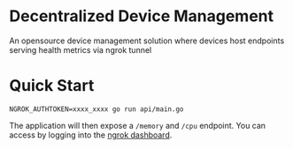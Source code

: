 # Decentralized Device Management

An opensource device management solution where devices host endpoints serving health metrics via ngrok tunnel 

# Quick Start

`NGROK_AUTHTOKEN=xxxx_xxxx go run api/main.go`

The application will then expose a `/memory` and `/cpu` endpoint. You can access by logging into the [ngrok dashboard](https://dashboard.ngrok.com/cloud-edge/endpoints).
